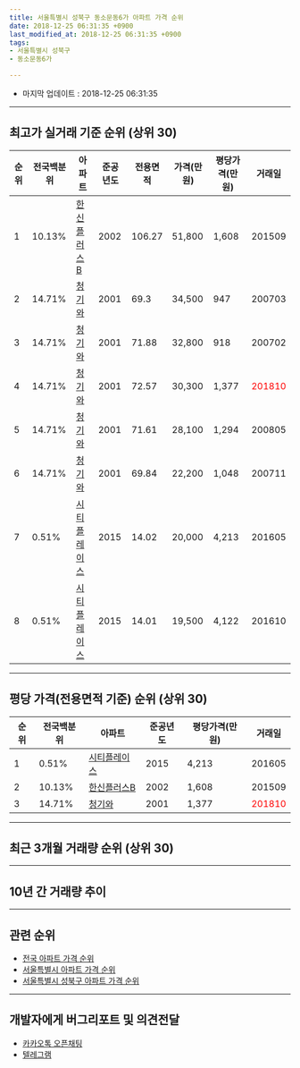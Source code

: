 ```yaml
---
title: 서울특별시 성북구 동소문동6가 아파트 가격 순위
date: 2018-12-25 06:31:35 +0900
last_modified_at: 2018-12-25 06:31:35 +0900
tags:
- 서울특별시 성북구
- 동소문동6가

---
```


* 마지막 업데이트 : 2018-12-25 06:31:35

---

## 최고가 실거래 기준 순위 (상위 30)


|순위|전국백분위|아파트|준공년도|전용면적|가격(만원)|평당가격(만원)|거래일|
|---|---|---|---|---|---|---|---|
|1|10.13%|[한신플러스B](https://search.naver.com/search.naver?query=%EC%84%9C%EC%9A%B8%ED%8A%B9%EB%B3%84%EC%8B%9C+%EC%84%B1%EB%B6%81%EA%B5%AC+%EB%8F%99%EC%86%8C%EB%AC%B8%EB%8F%996%EA%B0%80+%ED%95%9C%EC%8B%A0%ED%94%8C%EB%9F%AC%EC%8A%A4B)|2002|106.27|51,800|1,608|201509|
|2|14.71%|[청기와](https://search.naver.com/search.naver?query=%EC%84%9C%EC%9A%B8%ED%8A%B9%EB%B3%84%EC%8B%9C+%EC%84%B1%EB%B6%81%EA%B5%AC+%EB%8F%99%EC%86%8C%EB%AC%B8%EB%8F%996%EA%B0%80+%EC%B2%AD%EA%B8%B0%EC%99%80)|2001|69.3|34,500|947|200703|
|3|14.71%|[청기와](https://search.naver.com/search.naver?query=%EC%84%9C%EC%9A%B8%ED%8A%B9%EB%B3%84%EC%8B%9C+%EC%84%B1%EB%B6%81%EA%B5%AC+%EB%8F%99%EC%86%8C%EB%AC%B8%EB%8F%996%EA%B0%80+%EC%B2%AD%EA%B8%B0%EC%99%80)|2001|71.88|32,800|918|200702|
|4|14.71%|[청기와](https://search.naver.com/search.naver?query=%EC%84%9C%EC%9A%B8%ED%8A%B9%EB%B3%84%EC%8B%9C+%EC%84%B1%EB%B6%81%EA%B5%AC+%EB%8F%99%EC%86%8C%EB%AC%B8%EB%8F%996%EA%B0%80+%EC%B2%AD%EA%B8%B0%EC%99%80)|2001|72.57|30,300|1,377|<span style="color:red">201810</span>|
|5|14.71%|[청기와](https://search.naver.com/search.naver?query=%EC%84%9C%EC%9A%B8%ED%8A%B9%EB%B3%84%EC%8B%9C+%EC%84%B1%EB%B6%81%EA%B5%AC+%EB%8F%99%EC%86%8C%EB%AC%B8%EB%8F%996%EA%B0%80+%EC%B2%AD%EA%B8%B0%EC%99%80)|2001|71.61|28,100|1,294|200805|
|6|14.71%|[청기와](https://search.naver.com/search.naver?query=%EC%84%9C%EC%9A%B8%ED%8A%B9%EB%B3%84%EC%8B%9C+%EC%84%B1%EB%B6%81%EA%B5%AC+%EB%8F%99%EC%86%8C%EB%AC%B8%EB%8F%996%EA%B0%80+%EC%B2%AD%EA%B8%B0%EC%99%80)|2001|69.84|22,200|1,048|200711|
|7|0.51%|[시티플레이스](https://search.naver.com/search.naver?query=%EC%84%9C%EC%9A%B8%ED%8A%B9%EB%B3%84%EC%8B%9C+%EC%84%B1%EB%B6%81%EA%B5%AC+%EB%8F%99%EC%86%8C%EB%AC%B8%EB%8F%996%EA%B0%80+%EC%8B%9C%ED%8B%B0%ED%94%8C%EB%A0%88%EC%9D%B4%EC%8A%A4)|2015|14.02|20,000|4,213|201605|
|8|0.51%|[시티플레이스](https://search.naver.com/search.naver?query=%EC%84%9C%EC%9A%B8%ED%8A%B9%EB%B3%84%EC%8B%9C+%EC%84%B1%EB%B6%81%EA%B5%AC+%EB%8F%99%EC%86%8C%EB%AC%B8%EB%8F%996%EA%B0%80+%EC%8B%9C%ED%8B%B0%ED%94%8C%EB%A0%88%EC%9D%B4%EC%8A%A4)|2015|14.01|19,500|4,122|201610|


---

## 평당 가격(전용면적 기준) 순위 (상위 30)


|순위|전국백분위|아파트|준공년도|평당가격(만원)|거래일|
|---|---|---|---|---|---|
|1|0.51%|[시티플레이스](https://search.naver.com/search.naver?query=%EC%84%9C%EC%9A%B8%ED%8A%B9%EB%B3%84%EC%8B%9C+%EC%84%B1%EB%B6%81%EA%B5%AC+%EB%8F%99%EC%86%8C%EB%AC%B8%EB%8F%996%EA%B0%80+%EC%8B%9C%ED%8B%B0%ED%94%8C%EB%A0%88%EC%9D%B4%EC%8A%A4)|2015|4,213|201605|
|2|10.13%|[한신플러스B](https://search.naver.com/search.naver?query=%EC%84%9C%EC%9A%B8%ED%8A%B9%EB%B3%84%EC%8B%9C+%EC%84%B1%EB%B6%81%EA%B5%AC+%EB%8F%99%EC%86%8C%EB%AC%B8%EB%8F%996%EA%B0%80+%ED%95%9C%EC%8B%A0%ED%94%8C%EB%9F%AC%EC%8A%A4B)|2002|1,608|201509|
|3|14.71%|[청기와](https://search.naver.com/search.naver?query=%EC%84%9C%EC%9A%B8%ED%8A%B9%EB%B3%84%EC%8B%9C+%EC%84%B1%EB%B6%81%EA%B5%AC+%EB%8F%99%EC%86%8C%EB%AC%B8%EB%8F%996%EA%B0%80+%EC%B2%AD%EA%B8%B0%EC%99%80)|2001|1,377|<span style="color:red">201810</span>|


---

## 최근 3개월 거래량 순위 (상위 30)


<div style="width:100%;">
    <canvas id="deal_count_ranking" height="250"></canvas>
</div>


<script>
new Chart(document.getElementById("deal_count_ranking"), {
    type: 'horizontalBar',
    data: {
        labels: ['청기와'],
        datasets: [{
            label: '실거래 수',
            data: [1],
            borderColor: "rgba(255, 0, 128, 1)",
            backgroundColor: "rgba(255, 0, 128, 0.5)",
            fill: false,
        }]
    },
    options: {
        responsive: true,
        title: {
            display: true,
            text: '최근 3개월 거래량 순위'
        },
        tooltips: {
            mode: 'index',
            intersect: false,
            callbacks: {
                title: function(tooltipItems, data) {
                    return "실거래 수:";
                },
                label: function(tooltipItem, data) {
                    return data.labels[tooltipItem.index] + ": " + tooltipItem.xLabel;
                }
            }
        },
        hover: {
            mode: 'nearest',
            intersect: true
        },
        scales: {
            xAxes: [{
                display: true,
                scaleLabel: {
                    display: true,
                    labelString: '실거래 수'
                },
                ticks: {
                    suggestedMin: 0,
                }
            }],
            yAxes: [{
                display: true,
                ticks: {
                    autoSkip: false,
                    callback: function(value, index, values) {
                        if (value.length > 15)
                            return value.substr(0, 13) + "...";
                        else
                            return value;
                    }
                },
                scaleLabel: {
                    display: false,
                }
            }]
        }
    }
});

</script>


---

## 10년 간 거래량 추이


<div style="width:100%;">
    <canvas id="deal_progress" height="250"></canvas>
</div>

<script>
new Chart(document.getElementById("deal_progress"), {
    type: 'line',
    data: {
        labels: ['200812','200901','200902','200903','200904','200905','200906','200907','200908','200909','200910','200911','200912','201001','201002','201003','201004','201005','201006','201007','201008','201009','201010','201011','201012','201101','201102','201103','201104','201105','201106','201107','201108','201109','201110','201111','201112','201201','201202','201203','201204','201205','201206','201207','201208','201209','201210','201211','201212','201301','201302','201303','201304','201305','201306','201307','201308','201309','201310','201311','201312','201401','201402','201403','201404','201405','201406','201407','201408','201409','201410','201411','201412','201501','201502','201503','201504','201505','201506','201507','201508','201509','201510','201511','201512','201601','201602','201603','201604','201605','201606','201607','201608','201609','201610','201611','201612','201701','201702','201703','201704','201705','201706','201707','201708','201709','201710','201711','201712','201801','201802','201803','201804','201805','201806','201807','201808','201809','201810','201811','201812'],
        datasets: [{
            label: '실거래 수',
            pointRadius: 1,
            data: [0, 1, 0, 0, 0, 0, 0, 0, 0, 1, 0, 0, 0, 0, 0, 1, 0, 0, 0, 0, 0, 0, 0, 0, 0, 0, 0, 0, 0, 0, 0, 0, 0, 0, 0, 0, 0, 0, 0, 0, 0, 0, 0, 0, 0, 0, 0, 0, 0, 0, 0, 0, 0, 0, 0, 0, 0, 0, 0, 0, 0, 0, 0, 0, 0, 0, 0, 0, 0, 0, 0, 0, 0, 0, 0, 0, 0, 0, 0, 0, 0, 1, 0, 1, 0, 0, 0, 0, 0, 1, 0, 2, 0, 0, 1, 1, 0, 1, 0, 0, 1, 1, 0, 1, 2, 1, 0, 1, 1, 1, 0, 1, 2, 0, 0, 1, 1, 0, 1, 0, 0],
            borderColor: "rgba(255, 201, 14, 1)",
            backgroundColor: "rgba(255, 201, 14, 0.5)",
            fill: true,
        }]
    },
    options: {
        responsive: true,
        title: {
            display: true,
            text: '10년간 거래량 추이'
        },
        tooltips: {
            mode: 'index',
            intersect: false,
        },
        hover: {
            mode: 'nearest',
            intersect: true
        },
        scales: {
            xAxes: [{
                display: true,
                scaleLabel: {
                    display: true,
                    labelString: '년/월'
                }
            }],
            yAxes: [{
                display: true,
                ticks: {
                    suggestedMin: 0,
                },
                scaleLabel: {
                    display: true,
                    labelString: '실거래 수'
                }
            }]
        }
    }
});

</script>


---

## 관련 순위

- [전국 아파트 가격 순위](https://inasie.github.io/apt-ranking/전국)
- [서울특별시 아파트 가격 순위](https://inasie.github.io/apt-ranking/서울특별시)
- [서울특별시 성북구 아파트 가격 순위](https://inasie.github.io/apt-ranking/서울특별시-성북구)


---

## 개발자에게 버그리포트 및 의견전달

- [카카오톡 오픈채팅](https://open.kakao.com/o/gLJUAP4)
- [텔레그램](https://t.me/inasie)

